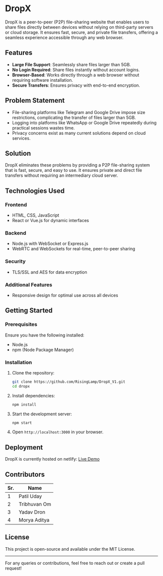 # DropX

DropX is a peer-to-peer (P2P) file-sharing website that enables users to share files directly between devices without relying on third-party servers or cloud storage. It ensures fast, secure, and private file transfers, offering a seamless experience accessible through any web browser.

## Features

- **Large File Support**: Seamlessly share files larger than 5GB.
- **No Login Required**: Share files instantly without account logins.
- **Browser-Based**: Works directly through a web browser without requiring software installation.
- **Secure Transfers**: Ensures privacy with end-to-end encryption.

## Problem Statement

- File-sharing platforms like Telegram and Google Drive impose size restrictions, complicating the transfer of files larger than 5GB.
- Logging into platforms like WhatsApp or Google Drive repeatedly during practical sessions wastes time.
- Privacy concerns exist as many current solutions depend on cloud services.

## Solution

DropX eliminates these problems by providing a P2P file-sharing system that is fast, secure, and easy to use. It ensures private and direct file transfers without requiring an intermediary cloud server.

## Technologies Used

### Frontend
- HTML, CSS, JavaScript
- React or Vue.js for dynamic interfaces

### Backend
- Node.js with WebSocket or Express.js
- WebRTC and WebSockets for real-time, peer-to-peer sharing

### Security
- TLS/SSL and AES for data encryption

### Additional Features
- Responsive design for optimal use across all devices

## Getting Started

### Prerequisites
Ensure you have the following installed:
- Node.js
- npm (Node Package Manager)

### Installation

1. Clone the repository:
   ```sh
   git clone https://github.com/RisingLamp/DropX_V1.git
   cd dropx
   ```
2. Install dependencies:
   ```sh
   npm install
   ```
3. Start the development server:
   ```sh
   npm start
   ```
4. Open `http://localhost:3000` in your browser.

## Deployment

DropX is currently hosted on netlify:
[Live Demo](https://drop-x.netlify.app/ )

## Contributors

| Sr. | Name            |
|----|---------------|
| 1  | Patil Uday     |
| 2  | Tribhuvan Om   |
| 3  | Yadav Dron     |
| 4  | Morya Aditya      |


## License
This project is open-source and available under the MIT License.

---

For any queries or contributions, feel free to reach out or create a pull request!
